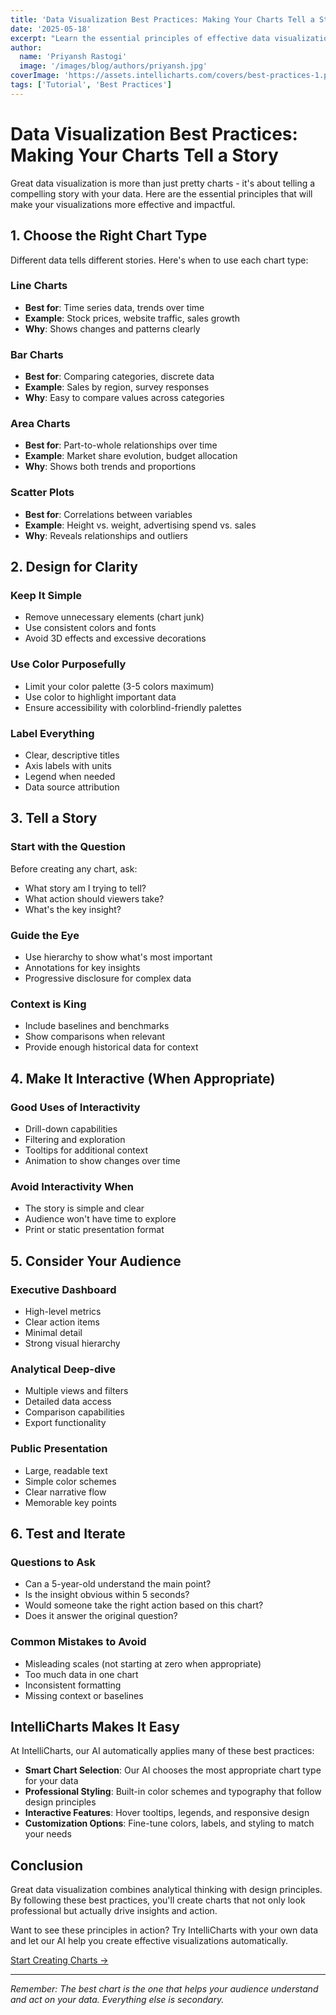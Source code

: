 ```yaml
---
title: 'Data Visualization Best Practices: Making Your Charts Tell a Story'
date: '2025-05-18'
excerpt: "Learn the essential principles of effective data visualization and how to create charts that communicate insights clearly and persuasively."
author:
  name: 'Priyansh Rastogi'
  image: '/images/blog/authors/priyansh.jpg'
coverImage: 'https://assets.intellicharts.com/covers/best-practices-1.png'
tags: ['Tutorial', 'Best Practices']
---
```


# Data Visualization Best Practices: Making Your Charts Tell a Story

Great data visualization is more than just pretty charts - it's about telling a compelling story with your data. Here are the essential principles that will make your visualizations more effective and impactful.

## 1. Choose the Right Chart Type

Different data tells different stories. Here's when to use each chart type:

### Line Charts
- **Best for**: Time series data, trends over time
- **Example**: Stock prices, website traffic, sales growth
- **Why**: Shows changes and patterns clearly

### Bar Charts  
- **Best for**: Comparing categories, discrete data
- **Example**: Sales by region, survey responses
- **Why**: Easy to compare values across categories

### Area Charts
- **Best for**: Part-to-whole relationships over time
- **Example**: Market share evolution, budget allocation
- **Why**: Shows both trends and proportions

### Scatter Plots
- **Best for**: Correlations between variables
- **Example**: Height vs. weight, advertising spend vs. sales
- **Why**: Reveals relationships and outliers

## 2. Design for Clarity

### Keep It Simple
- Remove unnecessary elements (chart junk)
- Use consistent colors and fonts
- Avoid 3D effects and excessive decorations

### Use Color Purposefully
- Limit your color palette (3-5 colors maximum)
- Use color to highlight important data
- Ensure accessibility with colorblind-friendly palettes

### Label Everything
- Clear, descriptive titles
- Axis labels with units
- Legend when needed
- Data source attribution

## 3. Tell a Story

### Start with the Question
Before creating any chart, ask:
- What story am I trying to tell?
- What action should viewers take?
- What's the key insight?

### Guide the Eye
- Use hierarchy to show what's most important
- Annotations for key insights
- Progressive disclosure for complex data

### Context is King
- Include baselines and benchmarks
- Show comparisons when relevant
- Provide enough historical data for context

## 4. Make It Interactive (When Appropriate)

### Good Uses of Interactivity
- Drill-down capabilities
- Filtering and exploration
- Tooltips for additional context
- Animation to show changes over time

### Avoid Interactivity When
- The story is simple and clear
- Audience won't have time to explore
- Print or static presentation format

## 5. Consider Your Audience

### Executive Dashboard
- High-level metrics
- Clear action items
- Minimal detail
- Strong visual hierarchy

### Analytical Deep-dive
- Multiple views and filters
- Detailed data access
- Comparison capabilities
- Export functionality

### Public Presentation
- Large, readable text
- Simple color schemes
- Clear narrative flow
- Memorable key points

## 6. Test and Iterate

### Questions to Ask
- Can a 5-year-old understand the main point?
- Is the insight obvious within 5 seconds?
- Would someone take the right action based on this chart?
- Does it answer the original question?

### Common Mistakes to Avoid
- Misleading scales (not starting at zero when appropriate)
- Too much data in one chart
- Inconsistent formatting
- Missing context or baselines

## IntelliCharts Makes It Easy

At IntelliCharts, our AI automatically applies many of these best practices:

- **Smart Chart Selection**: Our AI chooses the most appropriate chart type for your data
- **Professional Styling**: Built-in color schemes and typography that follow design principles  
- **Interactive Features**: Hover tooltips, legends, and responsive design
- **Customization Options**: Fine-tune colors, labels, and styling to match your needs

## Conclusion

Great data visualization combines analytical thinking with design principles. By following these best practices, you'll create charts that not only look professional but actually drive insights and action.

Want to see these principles in action? Try IntelliCharts with your own data and let our AI help you create effective visualizations automatically.

[Start Creating Charts →](/new)

---

*Remember: The best chart is the one that helps your audience understand and act on your data. Everything else is secondary.*